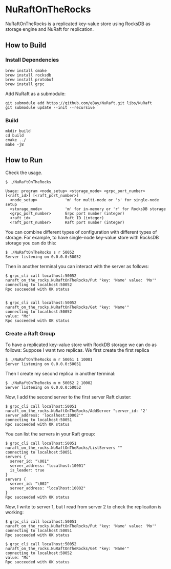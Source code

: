 # NuRaftOnTheRocks

NuRaftOnTheRocks is a replicated key-value store using RocksDB as storage engine and NuRaft for replication.

## How to Build
### Install Dependencies
```
brew install cmake
brew install rocksdb
brew install protobuf
brew install grpc
```

Add NuRaft as a submodule:

```
git submodule add https://github.com/eBay/NuRaft.git libs/NuRaft
git submodule update --init --recursive
```

### Build
```
mkdir build
cd build
cmake ../
make -j8
```

## How to Run
Check the usage.

```
$ ./NuRaftOnTheRocks

Usage: program <node_setup> <storage_mode> <grpc_port_number> [<raft_id>] [<raft_port_number>]
  <node_setup>            'm' for multi-node or 's' for single-node setup
  <storage_mode>          'm' for in-memory or 'r' for RocksDB storage
  <grpc_port_number>      Grpc port number (integer)
  <raft_id>               Raft ID (integer)
  <raft_port_number>      Raft port number (integer)
```

You can combine different types of configuration with different types of storage. For example, to have single-node key-value store with RocksDB storage you can do this:
```
$ ./NuRaftOnTheRocks s r 50052
Server listening on 0.0.0.0:50052
```

Then in another terminal you can interact with the server as follows:
```
$ grpc_cli call localhost:50052 nuraft_on_the_rocks.NuRaftOnTheRocks/Put "key: 'Name' value: 'Mo'"
connecting to localhost:50052
Rpc succeeded with OK status


$ grpc_cli call localhost:50052 nuraft_on_the_rocks.NuRaftOnTheRocks/Get "key: 'Name'"
connecting to localhost:50052
value: "Mo"
Rpc succeeded with OK status
```
### Create a Raft Group

To have a replicated key-value store with RockDB storage we can do as follows: 
Suppose I want two replicas. We first create the first replica

```
$ ./NuRaftOnTheRocks m r 50051 1 10001
Server listening on 0.0.0.0:50051
```
Then I create my second replica in another terminal:
```
$ ./NuRaftOnTheRocks m m 50052 2 10002
Server listening on 0.0.0.0:50052
```

Now, I add the second server to the first server Raft cluster:
```
$ grpc_cli call localhost:50051 nuraft_on_the_rocks.NuRaftOnTheRocks/AddServer "server_id: '2' server_address: 'localhost:10002'"
connecting to localhost:50051
Rpc succeeded with OK status
```

You can list the servers in your Raft group:
```
$ grpc_cli call localhost:50051 nuraft_on_the_rocks.NuRaftOnTheRocks/ListServers ""
connecting to localhost:50051
servers {
  server_id: "\001"
  server_address: "localhost:10001"
  is_leader: true
}
servers {
  server_id: "\002"
  server_address: "localhost:10002"
}
Rpc succeeded with OK status
```

Now, I write to server 1, but I read from server 2 to check the replicaiton is working:
```
$ grpc_cli call localhost:50051 nuraft_on_the_rocks.NuRaftOnTheRocks/Put "key: 'Name' value: 'Mo'"
connecting to localhost:50051
Rpc succeeded with OK status
```

```
$ grpc_cli call localhost:50052 nuraft_on_the_rocks.NuRaftOnTheRocks/Get "key: 'Name'"
connecting to localhost:50052
value: "Mo"
Rpc succeeded with OK status
```



